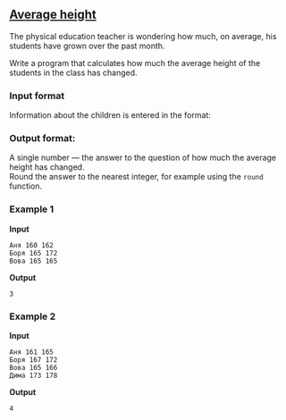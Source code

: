 ## [Average height](../../../solutions/3.5/35_b.py)

The physical education teacher is wondering how much, on average, his students have grown over the past month.

Write a program that calculates how much the average height of the students in the class has changed.

### Input format

Information about the children is entered in the format:\
_<Name> <Height a month ago> <Height now>_

### Output format:

A single number — the answer to the question of how much the average height has changed.\
Round the answer to the nearest integer, for example using the `round` function.

### Example 1

__Input__
```plaintext
Аня 160 162
Боря 165 172
Вова 165 165
```

__Output__
```plaintext
3
```

### Example 2

__Input__
```plaintext
Аня 161 165
Боря 167 172
Вова 165 166
Дима 173 178
```

__Output__
```plaintext
4
```